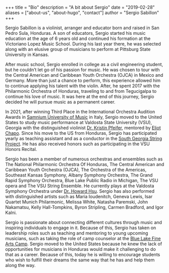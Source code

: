 +++
title = "Bio"
description = "A bit about Sergio"
date = "2019-02-28"
aliases = ["about-us", "about-hugo", "contact"]
author = "Sergio Sabillon"
+++

Sergio Sabillon is a violinist, arranger and educator born and raised in San Pedro Sula, Honduras. A son of educators, Sergio started his music education at the age of 6 years old and continued his formation at the Victoriano Lopez Music School. During his last year there, he was selected along with an elusive group of musicians to perform at Pittsburg State University in Kansas. 

After music school, Sergio enrolled in college as a civil engineering student, but he couldn’t let go of his passion for music. He was chosen to tour with the Central American and Caribbean Youth Orchestra (OJCA) in Mexico and Germany. More than just a chance to perform, this experience allowed him to continue applying his talent with the violin. After, he spent 2017 with the Philarmonic Orchestra of Honduras, traveling to and from Tegucigalpa to continue his love of music. It was here at the end of this journey, Sergio decided he will pursue music as a permanent career.

In 2021, after winning Third Place in the International Orchestra Audition Awards in [Samnium University of Music](https://www.facebook.com/samniumuniversity/) in Italy, Sergio moved to the United States to study music performance at Valdosta State University (VSU), Georgia with the distinguished violinist [Dr. Kristin Pfeifer](https://www.valdosta.edu/about/directory/profile/kpyu), mentored by [Eliot Chapo](http://www.liquidclay.com/com/chapo.htm). Since his move to the US from Honduras, Sergio has participated yearly as teaching assistant and as a conductor in the [South Georgia String Project](https://southgeorgiastrings.com/). He has also received honors such as participating in the VSU Honors Recital.

Sergio has been a member of numerous orchestras and ensembles such as The National Philarmonic Orchestra Of Honduras, The Central American and Caribbean Youth Orchestra (OJCA), The Orchestra of the Americas, Southeast Kansas Symphony, Albany Symphony Orchestra, The Grand Rapid Symphony Orchestra, Blue Lake Public Radio in Michigan, The VSU opera and The VSU String Ensemble. He currently plays at the Valdosta Symphony Orchestra under [Dr. Howard Hsu](https://www.valdosta.edu/about/directory/profile/hphsu). Sergio has also performed with distinguished artists such as Maria Ioudenitch, Geneva Lewis, Isar Quartet Munich Philarmonic, Melissa White, Natasha Paremski, John Nakamatsu, Kelly Hall-Tompkins, Byron Stripling, Carmen Bradford, and Igor Kalni.

Sergio is passionate about connecting different cultures through music and inspiring individuals to engage in it. Because of this, Sergio has taken on leadership roles such as teaching and mentoring to young upcoming musicians, such as taking the role of camp counselor at the [Blue Lake Fine Arts Camp](https://bluelake.org/). Sergio moved to the United States because he knew the lack of opportunities for musicians in Honduras would make it challenging to do that as a career. Because of this, today he is willing to encourage students who wish to fulfill their dreams the same way that he has and help them along the way.


